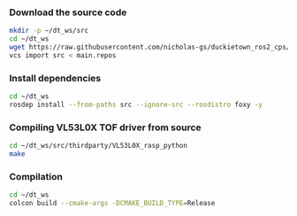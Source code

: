 ### Download the source code

```bash
mkdir -p ~/dt_ws/src
cd ~/dt_ws
wget https://raw.githubusercontent.com/nicholas-gs/duckietown_ros2_cps/main/main.repos
vcs import src < main.repos
```

### Install dependencies
```bash
cd ~/dt_ws
rosdep install --from-paths src --ignore-src --rosdistro foxy -y
```

### Compiling VL53L0X TOF driver from source
```bash
cd ~/dt_ws/src/thirdparty/VL53L0X_rasp_python
make
```

### Compilation
```bash
cd ~/dt_ws
colcon build --cmake-args -DCMAKE_BUILD_TYPE=Release
```
